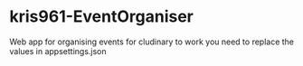 # kris961-EventOrganiser
Web app for organising events
for cludinary to work you need to replace the values in appsettings.json
